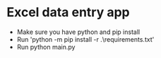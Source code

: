 # Excel data entry app
- Make sure you have python and pip install
- Run 'python -m pip install -r .\requirements.txt'
- Run python main.py